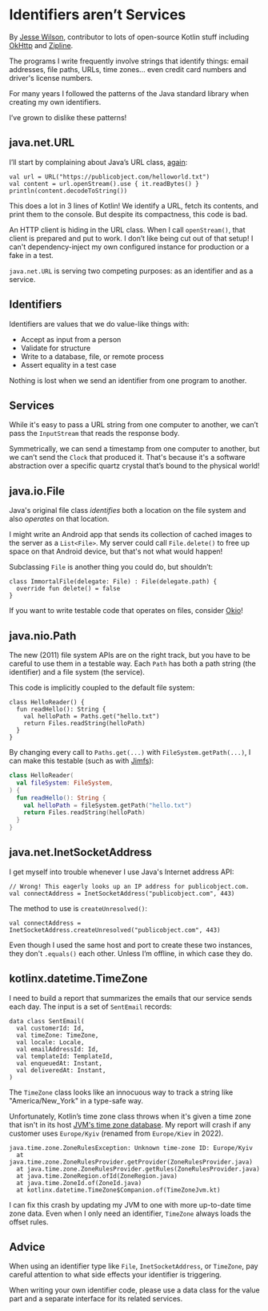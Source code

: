 Identifiers aren’t Services
===========================

By [Jesse Wilson][jesse_wilson], contributor to lots of open-source Kotlin stuff including
[OkHttp][okhttp] and [Zipline][zipline].


The programs I write frequently involve strings that identify things: email
addresses, file paths, URLs, time zones... even credit card numbers and driver's
license numbers.

For many years I followed the patterns of the Java standard library when
creating my own identifiers.

I’ve grown to dislike these patterns!

java.net.URL
------------

I’ll start by complaining about Java’s URL class, [again][url_blog_post]:

```
val url = URL("https://publicobject.com/helloworld.txt")
val content = url.openStream().use { it.readBytes() }
println(content.decodeToString())
```

This does a lot in 3 lines of Kotlin! We identify a URL, fetch its contents, and
print them to the console. But despite its compactness, this code is bad.

An HTTP client is hiding in the URL class. When I call `openStream()`, that
client is prepared and put to work. I don’t like being cut out of that setup! I
can't dependency-inject my own configured instance for production or a fake in a
test.

`java.net.URL` is serving two competing purposes: as an identifier and as a
service.

Identifiers
-----------

Identifiers are values that we do value-like things with:

 - Accept as input from a person
 - Validate for structure
 - Write to a database, file, or remote process
 - Assert equality in a test case

Nothing is lost when we send an identifier from one program to another.

Services
--------

While it's easy to pass a URL string from one computer to another, we can’t pass
the `InputStream` that reads the response body.

Symmetrically, we can send a timestamp from one computer to another, but we
can’t send the `Clock` that produced it. That's because it's a software
abstraction over a specific quartz crystal that’s bound to the physical world!

java.io.File
------------

Java's original file class _identifies_ both a location on the file system and
also _operates_ on that location.

I might write an Android app that sends its collection of cached images to the
server as a `List<File>`. My server could call `File.delete()` to free up space
on that Android device, but that's not what would happen!

Subclassing `File` is another thing you could do, but shouldn’t:

```
class ImmortalFile(delegate: File) : File(delegate.path) {
  override fun delete() = false
}
```

If you want to write testable code that operates on files, consider
[Okio][okio]!

java.nio.Path
-------------

The new (2011) file system APIs are on the right track, but you have to be
careful to use them in a testable way. Each `Path` has both a path string (the
identifier) and a file system (the service).

This code is implicitly coupled to the default file system:

```
class HelloReader() {
  fun readHello(): String {
    val helloPath = Paths.get("hello.txt")
    return Files.readString(helloPath)
  }
}
```

By changing every call to `Paths.get(...)` with `FileSystem.getPath(...)`, I can
make this testable (such as with [Jimfs](https://github.com/google/jimfs)):

```kotlin
class HelloReader(
  val fileSystem: FileSystem,
) {
  fun readHello(): String {
    val helloPath = fileSystem.getPath("hello.txt")
    return Files.readString(helloPath)
  }
}
```

java.net.InetSocketAddress
--------------------------

I get myself into trouble whenever I use Java's Internet address API:

```
// Wrong! This eagerly looks up an IP address for publicobject.com.
val connectAddress = InetSocketAddress("publicobject.com", 443)
```

The method to use is `createUnresolved()`:

```
val connectAddress = InetSocketAddress.createUnresolved("publicobject.com", 443)
```

Even though I used the same host and port to create these two instances, they
don't `.equals()` each other. Unless I’m offline, in which case they do.


kotlinx.datetime.TimeZone
-------------------------

I need to build a report that summarizes the emails that our service sends each
day. The input is a set of `SentEmail` records:

```
data class SentEmail(
  val customerId: Id,
  val timeZone: TimeZone,
  val locale: Locale,
  val emailAddressId: Id,
  val templateId: TemplateId,
  val enqueuedAt: Instant,
  val deliveredAt: Instant,
)
```

The `TimeZone` class looks like an innocuous way to track a string like
"America/New_York" in a type-safe way.

Unfortunately, Kotlin’s time zone class throws when it's given a time zone that
isn't in its host [JVM's time zone database][jvm_tzdb]. My report will crash if
any customer uses `Europe/Kyiv` (renamed from `Europe/Kiev` in 2022).

```
java.time.zone.ZoneRulesException: Unknown time-zone ID: Europe/Kyiv
  at java.time.zone.ZoneRulesProvider.getProvider(ZoneRulesProvider.java)
  at java.time.zone.ZoneRulesProvider.getRules(ZoneRulesProvider.java)
  at java.time.ZoneRegion.ofId(ZoneRegion.java)
  at java.time.ZoneId.of(ZoneId.java)
  at kotlinx.datetime.TimeZone$Companion.of(TimeZoneJvm.kt)
```

I can fix this crash by updating my JVM to one with more up-to-date time zone
data. Even when I only need an identifier, `TimeZone` always loads the offset
rules.

Advice
------

When using an identifier type like `File`, `InetSocketAddress`, or `TimeZone`,
pay careful attention to what side effects your identifier is triggering.

When writing your own identifier code, please use a data class for the value
part and a separate interface for its related services.


[jesse_wilson]: https://publicobject.com/
[jvm_tzdb]: https://www.oracle.com/java/technologies/tzdata-versions.html
[okhttp]: https://square.github.io/okhttp/
[okio]: https://square.github.io/okio/
[url_blog_post]: https://developer.squareup.com/blog/okhttps-new-url-class/
[zipline]: https://github.com/cashapp/zipline/
